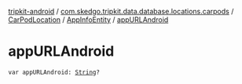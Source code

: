 [tripkit-android](../../../index.md) / [com.skedgo.tripkit.data.database.locations.carpods](../../index.md) / [CarPodLocation](../index.md) / [AppInfoEntity](index.md) / [appURLAndroid](./app-u-r-l-android.md)

# appURLAndroid

`var appURLAndroid: `[`String`](https://kotlinlang.org/api/latest/jvm/stdlib/kotlin/-string/index.html)`?`